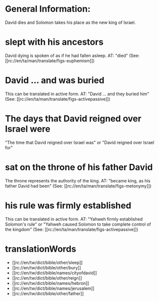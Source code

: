 # General Information:

David dies and Solomon takes his place as the new king of Israel.

# slept with his ancestors

David dying is spoken of as if he had fallen asleep. AT: "died" (See: [[rc://en/ta/man/translate/figs-euphemism]])

# David ... and was buried

This can be translated in active form. AT: "David ... and they buried him" (See: [[rc://en/ta/man/translate/figs-activepassive]])

# The days that David reigned over Israel were

"The time that David reigned over Israel was" or "David reigned over Israel for"

# sat on the throne of his father David

The throne represents the authority of the king. AT: "became king, as his father David had been" (See: [[rc://en/ta/man/translate/figs-metonymy]])

# his rule was firmly established

This can be translated in active form. AT: "Yahweh firmly established Solomon's rule" or "Yahweh caused Solomon to take complete control of the kingdom" (See: [[rc://en/ta/man/translate/figs-activepassive]])

# translationWords

* [[rc://en/tw/dict/bible/other/sleep]]
* [[rc://en/tw/dict/bible/other/bury]]
* [[rc://en/tw/dict/bible/names/cityofdavid]]
* [[rc://en/tw/dict/bible/other/reign]]
* [[rc://en/tw/dict/bible/names/hebron]]
* [[rc://en/tw/dict/bible/names/jerusalem]]
* [[rc://en/tw/dict/bible/other/father]]